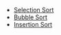 * [Selection Sort](/sorting/selection_sort.cpp)
* [Bubble Sort](/sorting/bubble_sort.cpp)
* [Insertion Sort](/sorting/insertion_sort.cpp)
